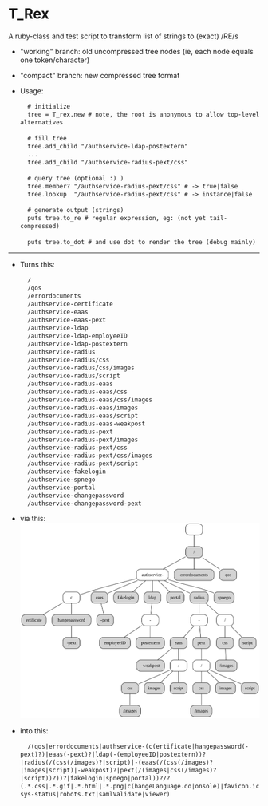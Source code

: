 T_Rex
=====

A ruby-class and test script to transform list of strings to (exact) /RE/s

* "working" branch: old uncompressed tree nodes (ie, each node equals one token/character)
* "compact" branch: new compressed tree format

* Usage:

        # initialize
        tree = T_rex.new # note, the root is anonymous to allow top-level alternatives
        
        # fill tree
        tree.add_child "/authservice-ldap-postextern"
        ...
        tree.add_child "/authservice-radius-pext/css"
        
        # query tree (optional :) )
        tree.member? "/authservice-radius-pext/css" # -> true|false
        tree.lookup  "/authservice-radius-pext/css" # -> instance|false
        
        # generate output (strings)
        puts tree.to_re # regular expression, eg: (not yet tail-compressed)
        
        puts tree.to_dot # and use dot to render the tree (debug mainly)


---

* Turns this:

        /
        /qos
        /errordocuments
        /authservice-certificate
        /authservice-eaas
        /authservice-eaas-pext
        /authservice-ldap
        /authservice-ldap-employeeID
        /authservice-ldap-postextern
        /authservice-radius
        /authservice-radius/css
        /authservice-radius/css/images
        /authservice-radius/script
        /authservice-radius-eaas
        /authservice-radius-eaas/css
        /authservice-radius-eaas/css/images
        /authservice-radius-eaas/images
        /authservice-radius-eaas/script
        /authservice-radius-eaas-weakpost
        /authservice-radius-pext
        /authservice-radius-pext/images
        /authservice-radius-pext/css
        /authservice-radius-pext/css/images
        /authservice-radius-pext/script
        /authservice-fakelogin
        /authservice-spnego
        /authservice-portal
        /authservice-changepassword
        /authservice-changepassword-pext

* via this:
    <img src="testdata/renodes.svg"></img>

* into this:

        /(qos|errordocuments|authservice-(c(ertificate|hangepassword(-pext)?)|eaas(-pext)?|ldap(-(employeeID|postextern))?|radius(/(css(/images)?|script)|-(eaas(/(css(/images)?|images|script)|-weakpost)?|pext(/(images|css(/images)?|script))?))?|fakelogin|spnego|portal))?/?(.*.css|.*.gif|.*.html|.*.png|c(hangeLanguage.do|onsole)|favicon.ico|h(eartbeat.html|ome.do)|index(.do|_strong.do)|j_spring_cas_security_check|log(in|out(Portal(.do)?)?)|post-sys-status|robots.txt|samlValidate|viewer)
